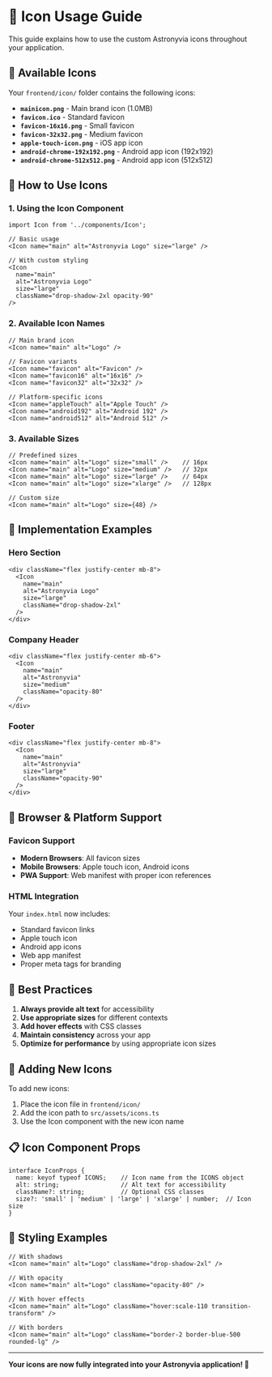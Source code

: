 # 🎨 Icon Usage Guide

This guide explains how to use the custom Astronyvia icons throughout your application.

## 📁 Available Icons

Your `frontend/icon/` folder contains the following icons:

- **`mainicon.png`** - Main brand icon (1.0MB)
- **`favicon.ico`** - Standard favicon
- **`favicon-16x16.png`** - Small favicon
- **`favicon-32x32.png`** - Medium favicon
- **`apple-touch-icon.png`** - iOS app icon
- **`android-chrome-192x192.png`** - Android app icon (192x192)
- **`android-chrome-512x512.png`** - Android app icon (512x512)

## 🚀 How to Use Icons

### 1. Using the Icon Component

```tsx
import Icon from '../components/Icon';

// Basic usage
<Icon name="main" alt="Astronyvia Logo" size="large" />

// With custom styling
<Icon 
  name="main" 
  alt="Astronyvia Logo" 
  size="large" 
  className="drop-shadow-2xl opacity-90" 
/>
```

### 2. Available Icon Names

```tsx
// Main brand icon
<Icon name="main" alt="Logo" />

// Favicon variants
<Icon name="favicon" alt="Favicon" />
<Icon name="favicon16" alt="16x16" />
<Icon name="favicon32" alt="32x32" />

// Platform-specific icons
<Icon name="appleTouch" alt="Apple Touch" />
<Icon name="android192" alt="Android 192" />
<Icon name="android512" alt="Android 512" />
```

### 3. Available Sizes

```tsx
// Predefined sizes
<Icon name="main" alt="Logo" size="small" />    // 16px
<Icon name="main" alt="Logo" size="medium" />   // 32px
<Icon name="main" alt="Logo" size="large" />    // 64px
<Icon name="main" alt="Logo" size="xlarge" />   // 128px

// Custom size
<Icon name="main" alt="Logo" size={48} />
```

## 🔧 Implementation Examples

### Hero Section
```tsx
<div className="flex justify-center mb-8">
  <Icon 
    name="main" 
    alt="Astronyvia Logo" 
    size="large" 
    className="drop-shadow-2xl"
  />
</div>
```

### Company Header
```tsx
<div className="flex justify-center mb-6">
  <Icon 
    name="main" 
    alt="Astronyvia" 
    size="medium" 
    className="opacity-80"
  />
</div>
```

### Footer
```tsx
<div className="flex justify-center mb-8">
  <Icon 
    name="main" 
    alt="Astronyvia" 
    size="large" 
    className="opacity-90"
  />
</div>
```

## 📱 Browser & Platform Support

### Favicon Support
- **Modern Browsers**: All favicon sizes
- **Mobile Browsers**: Apple touch icon, Android icons
- **PWA Support**: Web manifest with proper icon references

### HTML Integration
Your `index.html` now includes:
- Standard favicon links
- Apple touch icon
- Android app icons
- Web app manifest
- Proper meta tags for branding

## 🎯 Best Practices

1. **Always provide alt text** for accessibility
2. **Use appropriate sizes** for different contexts
3. **Add hover effects** with CSS classes
4. **Maintain consistency** across your app
5. **Optimize for performance** by using appropriate icon sizes

## 🔄 Adding New Icons

To add new icons:

1. Place the icon file in `frontend/icon/`
2. Add the icon path to `src/assets/icons.ts`
3. Use the Icon component with the new icon name

## 📋 Icon Component Props

```tsx
interface IconProps {
  name: keyof typeof ICONS;    // Icon name from the ICONS object
  alt: string;                 // Alt text for accessibility
  className?: string;          // Optional CSS classes
  size?: 'small' | 'medium' | 'large' | 'xlarge' | number;  // Icon size
}
```

## 🌟 Styling Examples

```tsx
// With shadows
<Icon name="main" alt="Logo" className="drop-shadow-2xl" />

// With opacity
<Icon name="main" alt="Logo" className="opacity-80" />

// With hover effects
<Icon name="main" alt="Logo" className="hover:scale-110 transition-transform" />

// With borders
<Icon name="main" alt="Logo" className="border-2 border-blue-500 rounded-lg" />
```

---

**Your icons are now fully integrated into your Astronyvia application! 🎉** 